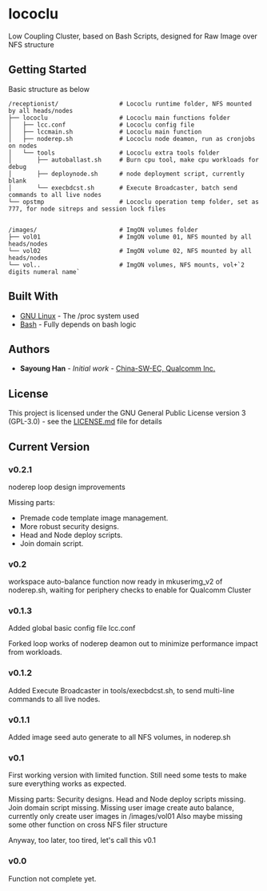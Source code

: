 # lococlu
Low Coupling Cluster, based on Bash Scripts, designed for Raw Image over NFS structure

## Getting Started
Basic structure as below
```
/receptionist/                 # Lococlu runtime folder, NFS mounted by all heads/nodes
├── lococlu                    # Lococlu main functions folder
│   ├── lcc.conf               # Lococlu config file
│   ├── lccmain.sh             # Lococlu main function
│   ├── noderep.sh             # Lococlu node deamon, run as cronjobs on nodes
│   └── tools                  # Lococlu extra tools folder
│       ├── autoballast.sh     # Burn cpu tool, make cpu workloads for debug
│       ├── deploynode.sh      # node deployment script, currently blank
│       └── execbdcst.sh       # Execute Broadcaster, batch send commands to all live nodes
└── opstmp                     # Lococlu operation temp folder, set as 777, for node sitreps and session lock files


/images/                       # ImgON volumes folder
├── vol01                      # ImgON volume 01, NFS mounted by all heads/nodes
└── vol02                      # ImgON volume 02, NFS mounted by all heads/nodes
└── vol..                      # ImgON volumes, NFS mounts, vol+`2 digits numeral name`
```

## Built With
* [GNU Linux](https://www.kernel.org/) - The /proc system used
* [Bash](https://www.gnu.org/software/bash/) - Fully depends on bash logic

## Authors
* **Sayoung Han** - *Initial work* - [China-SW-EC, Qualcomm Inc.](sayoungh@qti.qualcomm.com)

## License
This project is licensed under the GNU General Public License version 3 (GPL-3.0) - see the [LICENSE.md](LICENSE.md) file for details

## Current Version
### v0.2.1
noderep loop design improvements

Missing parts:
* Premade code template image management.
* More robust security designs.
* Head and Node deploy scripts.
* Join domain script.


### v0.2
workspace auto-balance function now ready in mkuserimg_v2 of noderep.sh, waiting for periphery checks to enable for Qualcomm Cluster

### v0.1.3
Added global basic config file lcc.conf

Forked loop works of noderep deamon out to minimize performance impact from workloads.

### v0.1.2
Added Execute Broadcaster in tools/execbdcst.sh, to send multi-line commands to all live nodes.  


### v0.1.1
Added image seed auto generate to all NFS volumes, in noderep.sh


### v0.1
First working version with limited function.
Still need some tests to make sure everything works as expected.

Missing parts:
Security designs.
Head and Node deploy scripts missing.
Join domain script missing.
Missing user image create auto balance, currently only create user images in /images/vol01
Also maybe missing some other function on cross NFS filer structure

Anyway, too later, too tired, let's call this v0.1


### v0.0
Function not complete yet.
